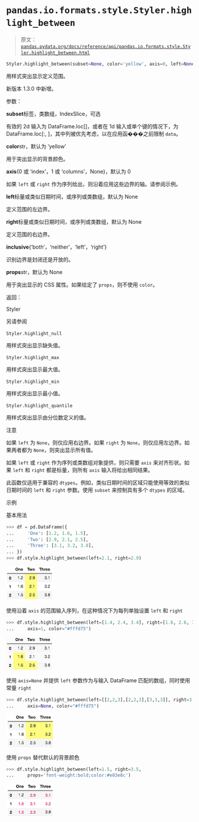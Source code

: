 # `pandas.io.formats.style.Styler.highlight_between`

> 原文：[`pandas.pydata.org/docs/reference/api/pandas.io.formats.style.Styler.highlight_between.html`](https://pandas.pydata.org/docs/reference/api/pandas.io.formats.style.Styler.highlight_between.html)

```py
Styler.highlight_between(subset=None, color='yellow', axis=0, left=None, right=None, inclusive='both', props=None)
```

用样式突出显示定义范围。

新版本 1.3.0 中新增。

参数：

**subset**标签，类数组，IndexSlice，可选

有效的 2d 输入为 DataFrame.loc[<subset>]，或者在 1d 输入或单个键的情况下，为 DataFrame.loc[:, <subset>]，其中列被优先考虑，以在应用函���之前限制 `data`。

**color**str，默认为 ‘yellow’

用于突出显示的背景颜色。

**axis**{0 或 ‘index’，1 或 ‘columns’，None}，默认为 0

如果 `left` 或 `right` 作为序列给出，则沿着应用这些边界的轴。请参阅示例。

**left**标量或类似日期时间，或序列或类数组，默认为 None

定义范围的左边界。

**right**标量或类似日期时间，或序列或类数组，默认为 None

定义范围的右边界。

**inclusive**{‘both’，‘neither’，‘left’，‘right’}

识别边界是封闭还是开放的。

**props**str，默认为 None

用于突出显示的 CSS 属性。如果给定了 `props`，则不使用 `color`。

返回：

Styler

另请参阅

`Styler.highlight_null`

用样式突出显示缺失值。

`Styler.highlight_max`

用样式突出显示最大值。

`Styler.highlight_min`

用样式突出显示最小值。

`Styler.highlight_quantile`

用样式突出显示由分位数定义的值。

注意

如果 `left` 为 `None`，则仅应用右边界。如果 `right` 为 `None`，则仅应用左边界。如果两者都为 `None`，则突出显示所有值。

如果 `left` 或 `right` 作为序列或类数组对象提供，则只需要 `axis` 来对齐形状。如果 `left` 和 `right` 都是标量，则所有 `axis` 输入将给出相同结果。

此函数仅适用于兼容的 `dtypes`。例如，类似日期时间的区域只能使用等效的类似日期时间的 `left` 和 `right` 参数。使用 `subset` 来控制具有多个 `dtypes` 的区域。

示例

基本用法

```py
>>> df = pd.DataFrame({
...     'One': [1.2, 1.6, 1.5],
...     'Two': [2.9, 2.1, 2.5],
...     'Three': [3.1, 3.2, 3.8],
... })
>>> df.style.highlight_between(left=2.1, right=2.9) 
```

![../../_images/hbetw_basic.png](img/6337e397fd85079d70f29691df68ec9c.png)

使用沿着 `axis` 的范围输入序列，在这种情况下为每列单独设置 `left` 和 `right`

```py
>>> df.style.highlight_between(left=[1.4, 2.4, 3.4], right=[1.6, 2.6, 3.6],
...     axis=1, color="#fffd75") 
```

![../../_images/hbetw_seq.png](img/921d42996319a815ac3fff3c682d443f.png)

使用 `axis=None` 并提供 `left` 参数作为与输入 DataFrame 匹配的数组，同时使用常量 `right`

```py
>>> df.style.highlight_between(left=[[2,2,3],[2,2,3],[3,3,3]], right=3.5,
...     axis=None, color="#fffd75") 
```

![../../_images/hbetw_axNone.png](img/a22e22ab1cbdab65f59de14e9e5879c4.png)

使用 `props` 替代默认的背景颜色

```py
>>> df.style.highlight_between(left=1.5, right=3.5,
...     props='font-weight:bold;color:#e83e8c') 
```

![../../_images/hbetw_props.png](img/f5a341e78c015242c7f3004895ca9277.png)
